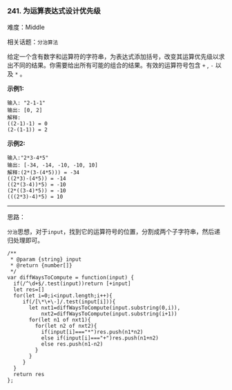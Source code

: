 ### 241. 为运算表达式设计优先级

难度：Middle

相关话题：`分治算法`

给定一个含有数字和运算符的字符串，为表达式添加括号，改变其运算优先级以求出不同的结果。你需要给出所有可能的组合的结果。有效的运算符号包含  `+` , `-` 以及 `*` 。



**示例1:** 



```
输入: "2-1-1"
输出: [0, 2]
解释:
((2-1)-1) = 0 
(2-(1-1)) = 2
```


**示例2:** 



```
输入:"2*3-4*5"
输出: [-34, -14, -10, -10, 10]
解释:(2*(3-(4*5))) = -34 
((2*3)-(4*5)) = -14 
((2*(3-4))*5) = -10 
(2*((3-4)*5)) = -10 
(((2*3)-4)*5) = 10
```



-----

思路：

`分治`思想，对于`input`，找到它的运算符号的位置，分割成两个子字符串，然后递归处理即可。

```
/**
 * @param {string} input
 * @return {number[]}
 */
var diffWaysToCompute = function(input) {
  if(/^\d+$/.test(input))return [+input]
  let res=[]
  for(let i=0;i<input.length;i++){
     if(/[\*\+\-]/.test(input[i])){
       let nxt1=diffWaysToCompute(input.substring(0,i)),
           nxt2=diffWaysToCompute(input.substring(i+1))
       for(let n1 of nxt1){
         for(let n2 of nxt2){
           if(input[i]==="*")res.push(n1*n2)
           else if(input[i]==="+")res.push(n1+n2)
           else res.push(n1-n2)
         }
       }
     }
  }
  return res
};
```

